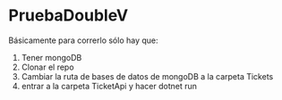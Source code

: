 # PruebaDoubleV
Básicamente para correrlo sólo hay que:

1. Tener mongoDB
2. Clonar el repo
3. Cambiar la ruta de bases de datos de mongoDB a la carpeta Tickets
4. entrar a la carpeta TicketApi y hacer dotnet run
